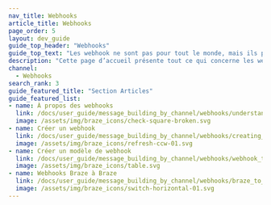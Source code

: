 ```yaml
---
nav_title: Webhooks
article_title: Webhooks
page_order: 5
layout: dev_guide
guide_top_header: "Webhooks"
guide_top_text: "Les webhook ne sont pas pour tout le monde, mais ils peuvent être utilisés pour presque tout ! Consultez les articles suivants et ayez des envois flexibles."
description: "Cette page d’accueil présente tout ce qui concerne les webhooks. Vous trouverez ici des articles sur la façon de créer des webhooks, des modèles de webhook et des webhooks Braze à Braze."
channel:
  - Webhooks
search_rank: 3
guide_featured_title: "Section Articles"
guide_featured_list:
- name: À propos des webhooks
  link: /docs/user_guide/message_building_by_channel/webhooks/understanding_webhooks/
  image: /assets/img/braze_icons/check-square-broken.svg
- name: Créer un webhook
  link: /docs/user_guide/message_building_by_channel/webhooks/creating_a_webhook/
  image: /assets/img/braze_icons/refresh-ccw-01.svg
- name: Créer un modèle de webhook
  link: /docs/user_guide/message_building_by_channel/webhooks/webhook_template/
  image: /assets/img/braze_icons/table.svg
- name: Webhooks Braze à Braze
  link: /docs/user_guide/message_building_by_channel/webhooks/braze_to_braze_webhooks/
  image: /assets/img/braze_icons/switch-horizontal-01.svg
---
```

